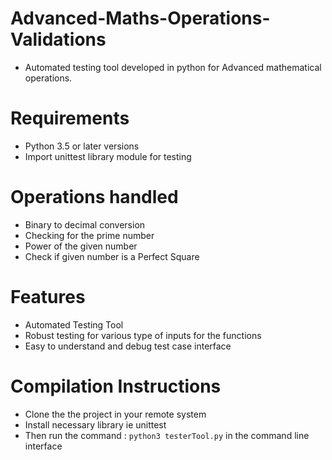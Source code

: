 # Advanced-Maths-Operations-Validations
 - Automated testing tool developed in python for Advanced mathematical operations.
 
# Requirements
- Python 3.5 or later versions
- Import unittest library module for testing

# Operations handled
- Binary to decimal conversion
- Checking for the prime number
- Power of the given number
- Check if given number is a Perfect Square


# Features 
- Automated Testing Tool
- Robust testing for various type of inputs for the functions
- Easy to understand and debug test case interface 

# Compilation Instructions
- Clone the the project in your remote system
- Install necessary library ie unittest
- Then run the command : ` python3 testerTool.py ` in the command line interface

